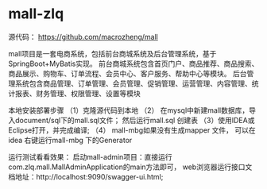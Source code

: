 # mall-zlq
源代码： https://github.com/macrozheng/mall

mall项目是一套电商系统，包括前台商城系统及后台管理系统，基于SpringBoot+MyBatis实现。
前台商城系统包含首页门户、商品推荐、商品搜索、商品展示、购物车、订单流程、会员中心、客户服务、帮助中心等模块。
后台管理系统包含商品管理、订单管理、会员管理、促销管理、运营管理、内容管理、统计报表、财务管理、权限管理、设置等模块

本地安装部署步骤
（1）克隆源代码到本地
（2） 在mysql中新建mall数据库，导入document/sql下的mall.sql文件；
    然后运行mall.sql 创建表
（3）使用IDEA或Eclipse打开，并完成编译;
  （4） mall-mbg如果没有生成mapper 文件， 可以在idea 右键运行mall-mbg 下的Generator



运行测试看看效果：
    启动mall-admin项目：直接运行com.zlq.mall.MallAdminApplication的main方法即可， 
    web浏览器运行接口文档地址：http://localhost:9090/swagger-ui.html;


